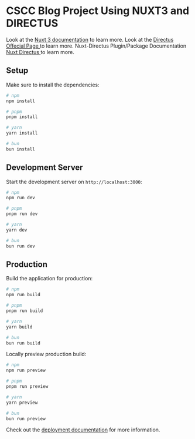# CSCC Blog Project Using NUXT3 and DIRECTUS

Look at the [Nuxt 3 documentation](https://nuxt.com/docs/getting-started/introduction) to learn more.
Look at the [Directus Offecial Page ](https://directus.io) to learn more.
Nuxt-Directus Plugin/Package Documentation [Nuxt Directus ](https://www.nuxt-directus.site/) to learn more.

## Setup

Make sure to install the dependencies:

```bash
# npm
npm install

# pnpm
pnpm install

# yarn
yarn install

# bun
bun install
```

## Development Server

Start the development server on `http://localhost:3000`:

```bash
# npm
npm run dev

# pnpm
pnpm run dev

# yarn
yarn dev

# bun
bun run dev
```

## Production

Build the application for production:

```bash
# npm
npm run build

# pnpm
pnpm run build

# yarn
yarn build

# bun
bun run build
```

Locally preview production build:

```bash
# npm
npm run preview

# pnpm
pnpm run preview

# yarn
yarn preview

# bun
bun run preview
```

Check out the [deployment documentation](https://nuxt.com/docs/getting-started/deployment) for more information.